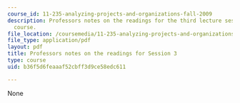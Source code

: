 ```yaml
---
course_id: 11-235-analyzing-projects-and-organizations-fall-2009
description: Professors notes on the readings for the third lecture session of the
  course.
file_location: /coursemedia/11-235-analyzing-projects-and-organizations-fall-2009/b36f5d6feaaaf52cbff3d9ce58edc611_MIT11_235F09_session3notes.pdf
file_type: application/pdf
layout: pdf
title: Professors notes on the readings for Session 3
type: course
uid: b36f5d6feaaaf52cbff3d9ce58edc611

---
```

None